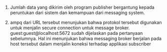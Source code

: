 1. Jumlah data yang dikirim oleh program publisher bergantung kepada peruntukan dari sistem dan kemampuan dari messaging system.

2. ampq dari URL tersebut menunjukan bahwa protokol tersebut digunakan untuk menjalin secure connection untuk message broker. guest:guest@localhost:5672 sudah dijelaskan pada pertanyaan sebelumnya. Hal ini menunjukan bahwa messaging broker berjalan pada host tersebut dalam menjalin koneksi terhadap applikasi subscriber